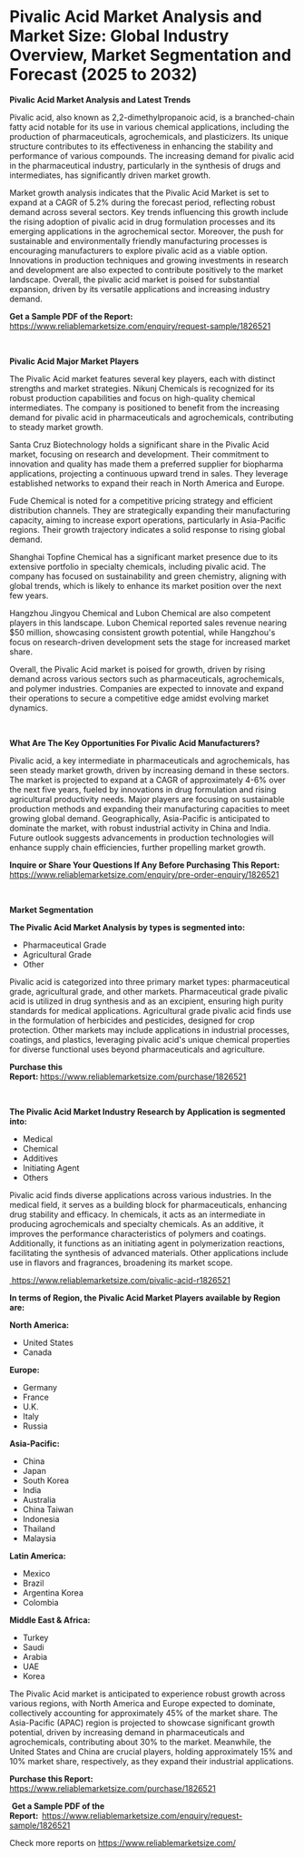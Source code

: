 <p><h1>Pivalic Acid Market Analysis and Market Size: Global Industry Overview, Market Segmentation and Forecast (2025 to 2032)</h1></p><p><strong>Pivalic Acid Market Analysis and Latest Trends</strong></p>
<p><p>Pivalic acid, also known as 2,2-dimethylpropanoic acid, is a branched-chain fatty acid notable for its use in various chemical applications, including the production of pharmaceuticals, agrochemicals, and plasticizers. Its unique structure contributes to its effectiveness in enhancing the stability and performance of various compounds. The increasing demand for pivalic acid in the pharmaceutical industry, particularly in the synthesis of drugs and intermediates, has significantly driven market growth.</p><p>Market growth analysis indicates that the Pivalic Acid Market is set to expand at a CAGR of 5.2% during the forecast period, reflecting robust demand across several sectors. Key trends influencing this growth include the rising adoption of pivalic acid in drug formulation processes and its emerging applications in the agrochemical sector. Moreover, the push for sustainable and environmentally friendly manufacturing processes is encouraging manufacturers to explore pivalic acid as a viable option. Innovations in production techniques and growing investments in research and development are also expected to contribute positively to the market landscape. Overall, the pivalic acid market is poised for substantial expansion, driven by its versatile applications and increasing industry demand.</p></p>
<p><strong>Get a Sample PDF of the Report:&nbsp;</strong> <a href="https://www.reliablemarketsize.com/enquiry/request-sample/1826521?utm_campaign=3516&utm_medium=2&utm_source=Github&utm_content=ia&utm_term=01042025&utm_id=pivalic-acid">https://www.reliablemarketsize.com/enquiry/request-sample/1826521</a></p>
<p>&nbsp;</p>
<p><strong>Pivalic Acid Major Market Players</strong></p>
<p><p>The Pivalic Acid market features several key players, each with distinct strengths and market strategies. Nikunj Chemicals is recognized for its robust production capabilities and focus on high-quality chemical intermediates. The company is positioned to benefit from the increasing demand for pivalic acid in pharmaceuticals and agrochemicals, contributing to steady market growth.</p><p>Santa Cruz Biotechnology holds a significant share in the Pivalic Acid market, focusing on research and development. Their commitment to innovation and quality has made them a preferred supplier for biopharma applications, projecting a continuous upward trend in sales. They leverage established networks to expand their reach in North America and Europe.</p><p>Fude Chemical is noted for a competitive pricing strategy and efficient distribution channels. They are strategically expanding their manufacturing capacity, aiming to increase export operations, particularly in Asia-Pacific regions. Their growth trajectory indicates a solid response to rising global demand.</p><p>Shanghai Topfine Chemical has a significant market presence due to its extensive portfolio in specialty chemicals, including pivalic acid. The company has focused on sustainability and green chemistry, aligning with global trends, which is likely to enhance its market position over the next few years.</p><p>Hangzhou Jingyou Chemical and Lubon Chemical are also competent players in this landscape. Lubon Chemical reported sales revenue nearing $50 million, showcasing consistent growth potential, while Hangzhou's focus on research-driven development sets the stage for increased market share.</p><p>Overall, the Pivalic Acid market is poised for growth, driven by rising demand across various sectors such as pharmaceuticals, agrochemicals, and polymer industries. Companies are expected to innovate and expand their operations to secure a competitive edge amidst evolving market dynamics.</p></p>
<p>&nbsp;</p>
<p><strong>What Are The Key Opportunities For Pivalic Acid Manufacturers?</strong></p>
<p><p>Pivalic acid, a key intermediate in pharmaceuticals and agrochemicals, has seen steady market growth, driven by increasing demand in these sectors. The market is projected to expand at a CAGR of approximately 4-6% over the next five years, fueled by innovations in drug formulation and rising agricultural productivity needs. Major players are focusing on sustainable production methods and expanding their manufacturing capacities to meet growing global demand. Geographically, Asia-Pacific is anticipated to dominate the market, with robust industrial activity in China and India. Future outlook suggests advancements in production technologies will enhance supply chain efficiencies, further propelling market growth.</p></p>
<p><strong>Inquire or Share Your Questions If Any Before Purchasing This Report:</strong> <a href="https://www.reliablemarketsize.com/enquiry/pre-order-enquiry/1826521?utm_campaign=3516&utm_medium=2&utm_source=Github&utm_content=ia&utm_term=01042025&utm_id=pivalic-acid">https://www.reliablemarketsize.com/enquiry/pre-order-enquiry/1826521</a></p>
<p>&nbsp;</p>
<p><strong>Market Segmentation</strong></p>
<p><strong>The Pivalic Acid Market Analysis by types is segmented into:</strong></p>
<p><ul><li>Pharmaceutical Grade</li><li>Agricultural Grade</li><li>Other</li></ul></p>
<p><p>Pivalic acid is categorized into three primary market types: pharmaceutical grade, agricultural grade, and other markets. Pharmaceutical grade pivalic acid is utilized in drug synthesis and as an excipient, ensuring high purity standards for medical applications. Agricultural grade pivalic acid finds use in the formulation of herbicides and pesticides, designed for crop protection. Other markets may include applications in industrial processes, coatings, and plastics, leveraging pivalic acid's unique chemical properties for diverse functional uses beyond pharmaceuticals and agriculture.</p></p>
<p><strong>Purchase this Report:&nbsp;</strong><a href="https://www.reliablemarketsize.com/purchase/1826521?utm_campaign=3516&utm_medium=2&utm_source=Github&utm_content=ia&utm_term=01042025&utm_id=pivalic-acid">https://www.reliablemarketsize.com/purchase/1826521</a></p>
<p>&nbsp;</p>
<p><strong>The Pivalic Acid Market Industry Research by Application is segmented into:</strong></p>
<p><ul><li>Medical</li><li>Chemical</li><li>Additives</li><li>Initiating Agent</li><li>Others</li></ul></p>
<p><p>Pivalic acid finds diverse applications across various industries. In the medical field, it serves as a building block for pharmaceuticals, enhancing drug stability and efficacy. In chemicals, it acts as an intermediate in producing agrochemicals and specialty chemicals. As an additive, it improves the performance characteristics of polymers and coatings. Additionally, it functions as an initiating agent in polymerization reactions, facilitating the synthesis of advanced materials. Other applications include use in flavors and fragrances, broadening its market scope.</p></p>
<p><a href="https://www.reliablemarketsize.com/pivalic-acid-r1826521?utm_campaign=3516&utm_medium=2&utm_source=Github&utm_content=ia&utm_term=01042025&utm_id=pivalic-acid">&nbsp;https://www.reliablemarketsize.com/pivalic-acid-r1826521</a></p>
<p><strong>In terms of Region, the Pivalic Acid Market Players available by Region are:</strong></p>
<p>
    <p> <strong> North America: </strong>
        <ul>
            <li>United States</li>
            <li>Canada</li>
        </ul>
        </p> 
    <p> <strong> Europe: </strong>
        <ul>
            <li>Germany</li>
            <li>France</li>
            <li>U.K.</li>
            <li>Italy</li>
            <li>Russia</li>
        </ul>
        </p> 
    <p> <strong> Asia-Pacific: </strong>
        <ul>
            <li>China</li>
            <li>Japan</li>
            <li>South Korea</li>
            <li>India</li>
            <li>Australia</li>
            <li>China Taiwan</li>
            <li>Indonesia</li>
            <li>Thailand</li>
            <li>Malaysia</li>
        </ul>
        </p> 
    <p> <strong> Latin America: </strong>
        <ul>
            <li>Mexico</li>
            <li>Brazil</li>
            <li>Argentina Korea</li>
            <li>Colombia</li>
        </ul>
        </p> 
    <p> <strong> Middle East & Africa: </strong>
        <ul>
            <li>Turkey</li>
            <li>Saudi</li>
            <li>Arabia</li>
            <li>UAE</li>
            <li>Korea</li>
        </ul>
    </p>
    </p>
<p><p>The Pivalic Acid market is anticipated to experience robust growth across various regions, with North America and Europe expected to dominate, collectively accounting for approximately 45% of the market share. The Asia-Pacific (APAC) region is projected to showcase significant growth potential, driven by increasing demand in pharmaceuticals and agrochemicals, contributing about 30% to the market. Meanwhile, the United States and China are crucial players, holding approximately 15% and 10% market share, respectively, as they expand their industrial applications.</p></p>
<p><strong>Purchase this Report: </strong><a href="https://www.reliablemarketsize.com/purchase/1826521?utm_campaign=3516&utm_medium=2&utm_source=Github&utm_content=ia&utm_term=01042025&utm_id=pivalic-acid">https://www.reliablemarketsize.com/purchase/1826521</a></p>
<p>&nbsp;<strong>Get a Sample PDF of the Report:&nbsp;&nbsp;</strong><a href="https://www.reliablemarketsize.com/enquiry/request-sample/1826521?utm_campaign=3516&utm_medium=2&utm_source=Github&utm_content=ia&utm_term=01042025&utm_id=pivalic-acid">https://www.reliablemarketsize.com/enquiry/request-sample/1826521</a></p>
<p><strong></strong></p>
<p>Check more reports on <a href="https://www.reliablemarketsize.com/?utm_campaign=3516&utm_medium=2&utm_source=Github&utm_content=ia&utm_term=01042025&utm_id=pivalic-acid">https://www.reliablemarketsize.com/</a></p>